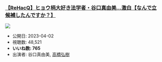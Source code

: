 ### [【ReHacQ】ヒョウ柄大好き法学者・谷口真由美…激白【なんで立候補したんですか？】](https://www.youtube.com/watch?v=Nkus0A5CNwk)
[![](https://img.youtube.com/vi/Nkus0A5CNwk/sddefault.jpg)](https://www.youtube.com/watch?v=Nkus0A5CNwk)
-   公開日: 2023-04-02
-   視聴数: 48,521
-   **いいね数: 765**
-   出演者: 谷口真由美, [高橋弘樹](/rehacq_fan/people/高橋弘樹 "wikilink")
